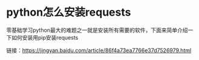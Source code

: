 # python怎么安装requests #

零基础学习python最大的难题之一就是安装所有需要的软件，下面来简单介绍一下如何安装用pip安装requests

链接：https://jingyan.baidu.com/article/86f4a73ea7766e37d7526979.html
